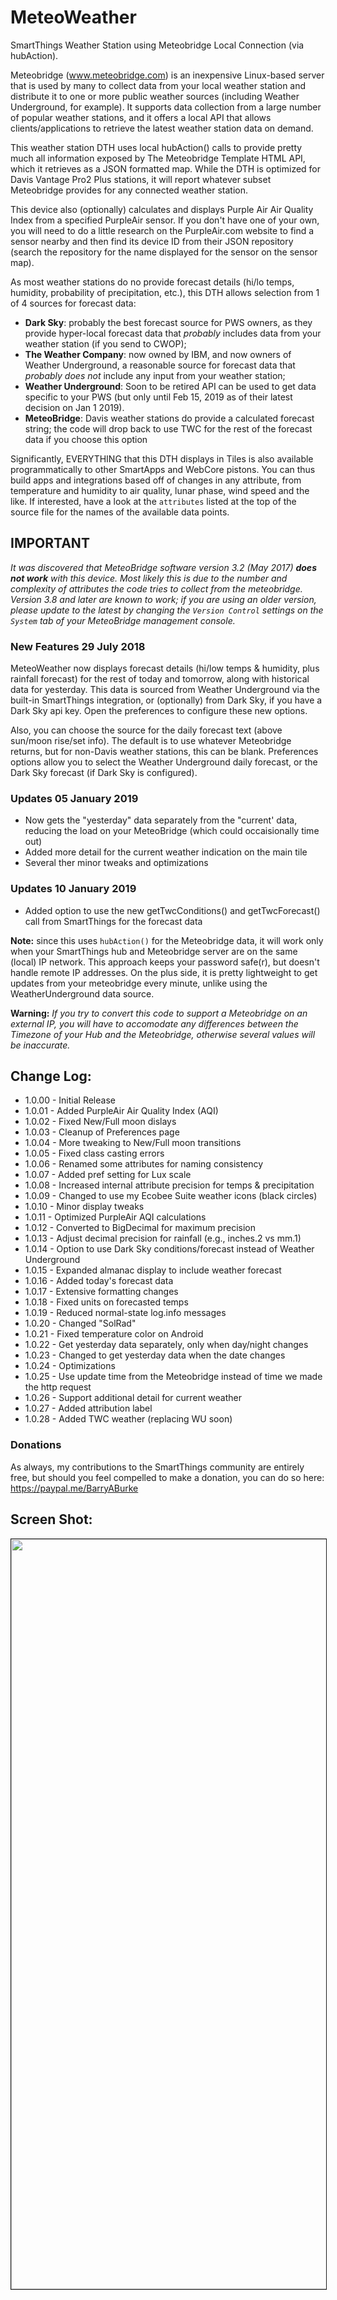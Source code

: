 # MeteoWeather
SmartThings Weather Station using Meteobridge Local Connection (via hubAction).

Meteobridge (www.meteobridge.com) is an inexpensive Linux-based server that is used by many to collect data from your local weather station and distribute it to one or more public weather sources (including Weather Underground, for example). It supports data collection from a large number of popular weather stations, and it offers a local API that allows clients/applications to retrieve the latest weather station data on demand.

This weather station DTH uses local hubAction() calls to provide pretty much all information exposed by The Meteobridge Template HTML API, which it retrieves as a JSON formatted map. While the DTH is optimized for Davis Vantage Pro2 Plus stations, it will report whatever subset Meteobridge provides for any connected weather station.

This device also (optionally) calculates and displays Purple Air Air Quality Index from a specified PurpleAir sensor. If you don't have one of your own, you will need to do a little research on the PurpleAir.com website to find a sensor nearby and then find its device ID from their JSON repository (search the repository for the name displayed for the sensor on the sensor map).

As most weather stations do no provide forecast details (hi/lo temps, humidity, probability of precipitation, etc.), this DTH allows selection from 1 of 4 sources for forecast data:
* **Dark Sky**: probably the best forecast source for PWS owners, as they provide hyper-local forecast data that *probably* includes data from your weather station (if you send to CWOP);
* **The Weather Company**: now owned by IBM, and now owners of Weather Underground, a reasonable source for forecast data that *probably does not* include any input from your weather station;
* **Weather Underground**: Soon to be retired API can be used to get data specific to your PWS (but only until Feb 15, 2019 as of their latest decision on Jan 1 2019).
* **MeteoBridge**: Davis weather stations do provide a calculated forecast string; the code will drop back to use TWC for the rest of the forecast data if you choose this option

Significantly, EVERYTHING that this DTH displays in Tiles is also available programmatically to other SmartApps and WebCore pistons. You can thus build apps and integrations based off of changes in any attribute, from temperature and humidity to air quality, lunar phase, wind speed and the like. If interested, have a look at the `attributes` listed at the top of the source file for the names of the available data points.

## IMPORTANT
*It was discovered that MeteoBridge software version 3.2 (May 2017) **does not work** with this device. Most likely this is due to the number and complexity of attributes the code tries to collect from the meteobridge. Version 3.8 and later are known to work; if you are using an older version, please update to the latest by changing the `Version Control` settings on the `System` tab of your MeteoBridge management console.*

### New Features 29 July 2018
MeteoWeather now displays forecast details (hi/low temps & humidity, plus rainfall forecast) for the rest of today and tomorrow, along with historical data for yesterday. This data is sourced from Weather Underground via the built-in SmartThings integration, or (optionally) from  Dark Sky, if you have a Dark Sky api key. Open the preferences to configure these new options.

Also, you can choose the source for the daily forecast text (above sun/moon rise/set info). The default is to use whatever Meteobridge returns, but for non-Davis weather stations, this can be blank. Preferences options allow you to select the Weather Underground daily forecast, or the Dark Sky forecast (if Dark Sky is configured).

### Updates 05 January 2019
* Now gets the "yesterday" data separately from the "current' data, reducing the load on your MeteoBridge (which could occaisionally time out)
* Added more detail for the current weather indication on the main tile
* Several ther minor tweaks and optimizations

### Updates 10 January 2019
* Added option to use the new getTwcConditions() and getTwcForecast() call from SmartThings for the forecast data

**Note:** since this uses `hubAction()` for the Meteobridge data, it will work only when your SmartThings hub and Meteobridge server are on the same (local) IP network. This approach keeps your password safe(r), but doesn't handle remote IP addresses. On the plus side, it is pretty lightweight to get updates from your meteobridge every minute, unlike using the WeatherUnderground data source.

**Warning:** *If you try to convert this code to support a Meteobridge on an external IP, you will have to accomodate any differences between the Timezone of your Hub and the Meteobridge, otherwise several values will be inaccurate.*

## Change Log:
*	1.0.00 - Initial Release
*	1.0.01 - Added PurpleAir Air Quality Index (AQI)
*	1.0.02 - Fixed New/Full moon dislays
*	1.0.03 - Cleanup of Preferences page
*	1.0.04 - More tweaking to New/Full moon transitions
*	1.0.05 - Fixed class casting errors
*	1.0.06 - Renamed some attributes for naming consistency
*	1.0.07 - Added pref setting for Lux scale
*	1.0.08 - Increased internal attribute precision for temps & precipitation
*	1.0.09 - Changed to use my Ecobee Suite weather icons (black circles)
*	1.0.10 - Minor display tweaks
*	1.0.11 - Optimized PurpleAir AQI calculations
*	1.0.12 - Converted to BigDecimal for maximum precision
*	1.0.13 - Adjust decimal precision for rainfall (e.g., inches.2 vs mm.1)
*	1.0.14 - Option to use Dark Sky conditions/forecast instead of Weather Underground
*	1.0.15 - Expanded almanac display to include weather forecast
*	1.0.16 - Added today's forecast data
*	1.0.17 - Extensive formatting changes
*	1.0.18 - Fixed units on forecasted temps
*	1.0.19 - Reduced normal-state log.info messages
*	1.0.20 - Changed "SolRad"
*	1.0.21 - Fixed temperature color on Android
*	1.0.22 - Get yesterday data separately, only when day/night changes
*	1.0.23 - Changed to get yesterday data when the date changes
*	1.0.24 - Optimizations
*	1.0.25 - Use update time from the Meteobridge instead of time we made the http request
*	1.0.26 - Support additional detail for current weather
*	1.0.27 - Added attribution label
*	1.0.28 - Added TWC weather (replacing WU soon)

### Donations
As always, my contributions to the SmartThings community are entirely free, but should you feel compelled to make a donation, you can do so here: https://paypal.me/BarryABurke

## Screen Shot:
<img src="https://raw.githubusercontent.com/SANdood/MeteoWeather/master/images/MeteoWeatherStation.png" border="1" height="1200" /> 
